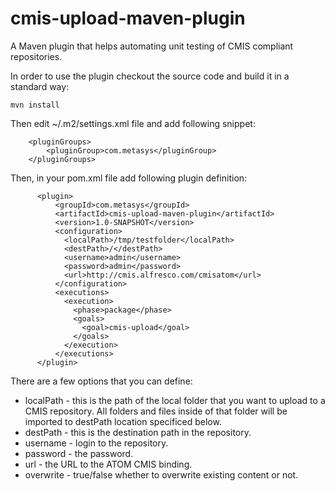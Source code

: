 cmis-upload-maven-plugin
========================

A Maven plugin that helps automating unit testing of CMIS compliant repositories.

In order to use the plugin checkout the source code and build it in a standard way:

`mvn install`

Then edit ~/.m2/settings.xml file and add following snippet:

```
    <pluginGroups>
        <pluginGroup>com.metasys</pluginGroup>
    </pluginGroups>
```

Then, in your pom.xml file add following plugin definition:

```            
      <plugin>
          <groupId>com.metasys</groupId>
          <artifactId>cmis-upload-maven-plugin</artifactId>
          <version>1.0-SNAPSHOT</version>
          <configuration>
            <localPath>/tmp/testfolder</localPath>
            <destPath>/</destPath>
            <username>admin</username>
            <password>admin</password>
            <url>http://cmis.alfresco.com/cmisatom</url>
          </configuration>
          <executions>
            <execution>
              <phase>package</phase>
              <goals>
                <goal>cmis-upload</goal>
              </goals>
            </execution>
          </executions>
      </plugin>
```

There are a few options that you can define:

* localPath - this is the path of the local folder that you want to upload to a CMIS repository. All folders and files inside of that folder will be imported to destPath location specificed below.
* destPath - this is the destination path in the repository.
* username - login to the repository.
* password - the password.
* url - the URL to the ATOM CMIS binding.
* overwrite - true/false whether to overwrite existing content or not.

